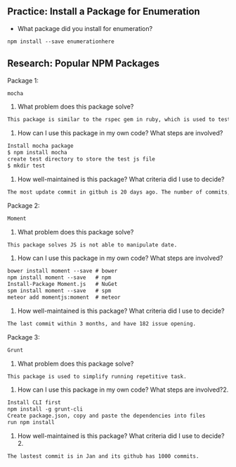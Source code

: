 ## Practice: Install a Package for Enumeration

- What package did you install for enumeration?

```md
npm install --save enumerationhere
```

## Research: Popular NPM Packages

Package 1:
```md
mocha
```
1.  What problem does this package solve?
```md
This package is similar to the rspec gem in ruby, which is used to test JS code.
```
1.  How can I use this package in my own code? What steps are involved?
```md
Install mocha package
$ npm install mocha
create test directory to store the test js file
$ mkdir test

```
1.  How well-maintained is this package? What criteria did I use to decide?
```md
The most update commit in gitbuh is 20 days ago. The number of commits, and contributors are what I look for to decide.
```

Package 2:
```md
Moment
```
1.  What problem does this package solve?
```md
This package solves JS is not able to manipulate date.
```
1.  How can I use this package in my own code? What steps are involved?
```md
bower install moment --save # bower
npm install moment --save   # npm
Install-Package Moment.js   # NuGet
spm install moment --save   # spm
meteor add momentjs:moment  # meteor
```
1.  How well-maintained is this package? What criteria did I use to decide?
```md
The last commit within 3 months, and have 182 issue opening.
```

Package 3:
```md
Grunt
```
1.  What problem does this package solve?
```md
This package is used to simplify running repetitive task.
```
1.  How can I use this package in my own code? What steps are involved?2.
```md
Install CLI first
npm install -g grunt-cli
Create package.json, copy and paste the dependencies into files
run npm install
```
1.  How well-maintained is this package? What criteria did I use to decide?2.
```md
The lastest commit is in Jan and its github has 1000 commits.
```
